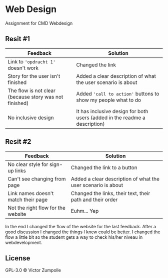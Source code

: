 # Web Design 

Assignment for CMD Webdesign

## Resit #1

| Feedback        | Solution          |
|-----------------|-------------------|
| Link to `'opdracht 1'` doesn't work | Changed the link |
| Story for the user isn't finished | Added a clear description of what the user scenario is about |
| The flow is not clear (because story was not finished) | Added `'call to action'` buttons to show my people what to do |
| No inclusive design | It has inclusive design for both users (added in the readme a description) |

## Resit #2

| Feedback        | Solution          |
|-----------------|-------------------|
| No clear style for sign-up links | Changed the link to a button |
| Can't see changing from page | Added a clear description of what the user scenario is about |
| Link names doesn't match their page | Changed the links, their text, their path and their order  |
| Not the right flow for the website | Euhm... Yep | 

In the end I changed the flow of the website for the last feedback. After a good discussion I changed the things I knew could be better. I changed the flow a little bit so the student gets a way to check his/her niveau in webdevelopment.

## License

GPL-3.0 © Victor Zumpolle